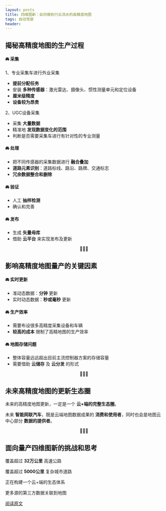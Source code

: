 ```yaml
---
layout: posts
title: 四维图新：如何做到行云流水的高精度地图
tags: 自动驾驶
header: 
---
```



## 揭秘高精度地图的生产过程

#### 🚘 采集

1、专业采集车进行外业采集

* **提前分配任务**
* 安装 **多种传感器**：激光雷达、摄像头、惯性测量单元和定位设备
* **厘米级精度**
* **设备较为昂贵**

2、UGC设备采集

* 采集 **大量数据**
* 精准地 **发现数据变化的范围**
* 判断是否需要采集车进行有针对性的专业测量

#### 🚘 处理

* 把不同传感器的采集数据进行 **融合叠加**
* **道路元素识别**：道路标线、路沿、路牌、交通标志
* **冗余数据整合和删除**

#### 🚘 验证

* 人工 **抽样检测**
* 确认和完善

#### 🚘 发布

* 生成 **矢量母库**
* 借助 **云平台** 来实现发布及更新

<center>💮💮💮</center>

## 影响高精度地图量产的关键因素

#### 🚘 实时更新

* 准动态数据：**分钟** 更新
* 实时动态数据：**秒或毫秒** 更新

#### 🚘 生产效率

* 需要布设很多高精度采集设备和车辆
* **较高的成本** 限制了高精地图的生产效率

#### 🚘 地图存储问题

* 整体容量远远超出目前主流控制器方案的存储容量
* 需要借助 **云储存** 及 **云分发** 的形式

<center>💮💮💮</center>

## 未来高精度地图的更新生态圈

未来的高精度地图更新，一定是一个 **云+端的完整生态圈**。

未来 **智能网联汽车**，既是云端地图数据成果的 **消费和使用者**，同时也会是地图云中心部分 **数据的提供者**。

<center>💮💮💮</center>

## 面向量产四维图新的挑战和思考

覆盖超过 **32万公里** 高速公路

覆盖超过 **5000公里** 复杂城市道路

正在构建一个云+端的生态体系

更多源的第三方数据关联到地图

[阅读原文](https://mp.weixin.qq.com/s/3aeUc0uUXXzZ43KSGvFdMQ)

